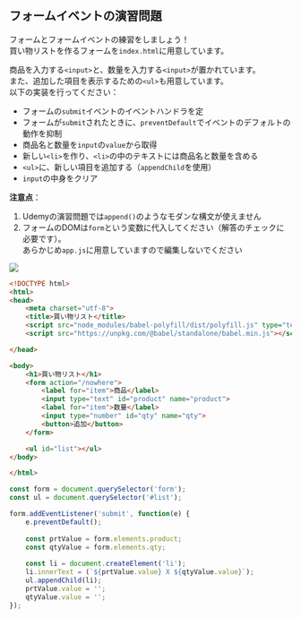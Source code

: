 ## フォームイベントの演習問題

フォームとフォームイベントの練習をしましょう！  
買い物リストを作るフォームを`index.html`に用意しています。  

商品を入力する`<input>`と、数量を入力する`<input>`が置かれています。  
また、追加した項目を表示するための`<ul>`も用意しています。  
以下の実装を行ってください：  

- フォームの`submit`イベントのイベントハンドラを定
- フォームが`submit`されたときに、`preventDefault`でイベントのデフォルトの動作を抑制
- 商品名と数量を`input`の`value`から取得
- 新しい`<li>`を作り、`<li>`の中のテキストには商品名と数量を含める
- `<ul>`に、新しい項目を追加する（`appendChild`を使用）
- `input`の中身をクリア

**注意点**：  
1. Udemyの演習問題では`append()`のようなモダンな構文が使えません  
2. フォームのDOMは`form`という変数に代入してください（解答のチェックに必要です）。  
あらかじめ`app.js`に用意していますので編集しないでください

<img src="https://img-c.udemycdn.com/redactor/raw/coding_exercise_instructions/2021-10-16_23-13-36-1afbd03666550806687ed3a0ad0d162f.gif">

```html
<!DOCTYPE html>
<html>
<head>
    <meta charset="utf-8">
    <title>買い物リスト</title>
    <script src="node_modules/babel-polyfill/dist/polyfill.js" type="text/javascript"> </script>
    <script src="https://unpkg.com/@babel/standalone/babel.min.js"></script>

</head>

<body>
    <h1>買い物リスト</h1>
    <form action="/nowhere">
        <label for="item">商品</label>
        <input type="text" id="product" name="product">
        <label for="item">数量</label>
        <input type="number" id="qty" name="qty">
        <button>追加</button>
    </form>

    <ul id="list"></ul>
</body>

</html>
```

```js
const form = document.querySelector('form');
const ul = document.querySelector('#list');

form.addEventListener('submit', function(e) {
    e.preventDefault();
    
    const prtValue = form.elements.product;
    const qtyValue = form.elements.qty;
    
    const li = document.createElement('li');
    li.innerText = (`${prtValue.value} X ${qtyValue.value}`);
    ul.appendChild(li);
    prtValue.value = '';
    qtyValue.value = '';
});
```
